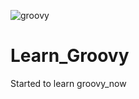 ![groovy](https://upload.wikimedia.org/wikipedia/commons/thumb/3/36/Groovy-logo.svg/614px-Groovy-logo.svg.png)
# Learn_Groovy
Started to learn groovy_now
